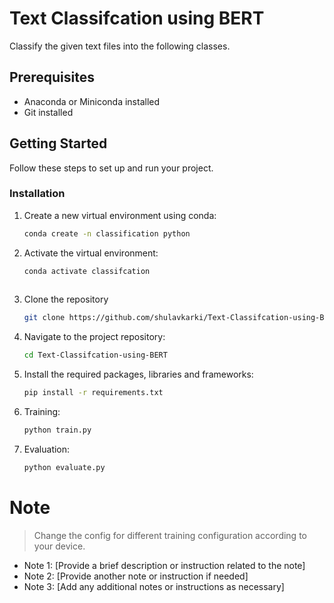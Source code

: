 # Text Classifcation using BERT

Classify the given text files into the following classes.

## Prerequisites

- Anaconda or Miniconda installed
- Git installed

## Getting Started

Follow these steps to set up and run your project.

### Installation

1. Create a new virtual environment using conda:

   ```bash
   conda create -n classification python

2. Activate the virtual environment:

   ```bash
   conda activate classifcation
  
3. Clone the repository

   ```bash
   git clone https://github.com/shulavkarki/Text-Classifcation-using-BERT

4. Navigate to the project repository:

   ```bash
   cd Text-Classifcation-using-BERT


5. Install the required packages, libraries and frameworks:

    ```bash
    pip install -r requirements.txt

6. Training:

   ```bash
   python train.py

7. Evaluation:

   ```bash
   python evaluate.py


# Note

> Change the config for different training configuration according to your device.

- Note 1: [Provide a brief description or instruction related to the note]
- Note 2: [Provide another note or instruction if needed]
- Note 3: [Add any additional notes or instructions as necessary]
